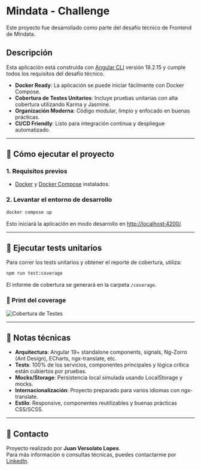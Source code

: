 # Mindata - Challenge

Este proyecto fue desarrollado como parte del desafío técnico de Frontend de Mindata.

## Descripción

Esta aplicación está construida con [Angular CLI](https://github.com/angular/angular-cli) versión 19.2.15 y cumple todos los requisitos del desafío técnico.

- **Docker Ready**: La aplicación se puede iniciar fácilmente con Docker Compose.
- **Cobertura de Testes Unitarios**: Incluye pruebas unitarias con alta cobertura utilizando Karma y Jasmine.
- **Organización Moderna**: Código modular, limpio y enfocado en buenas prácticas.
- **CI/CD Friendly**: Listo para integración continua y despliegue automatizado.

---

## 🚀 Cómo ejecutar el proyecto

### 1. Requisitos previos

- [Docker](https://www.docker.com/) y [Docker Compose](https://docs.docker.com/compose/) instalados.

### 2. Levantar el entorno de desarrollo

```bash
docker compose up
```

Esto iniciará la aplicación en modo desarrollo en [http://localhost:4200/](http://localhost:4200/).

---

## 🧪 Ejecutar tests unitarios

Para correr los tests unitarios y obtener el reporte de cobertura, utiliza:

```bash
npm run test:coverage
```

El informe de cobertura se generará en la carpeta `/coverage`.

### 📸 Print del coverage

![Cobertura de Testes](https://ensicus-public-prod.s3.us-east-1.amazonaws.com/test-coverage.png)

---

## 📝 Notas técnicas

- **Arquitectura**: Angular 19+ standalone components, signals, Ng-Zorro (Ant Design), ECharts, ngx-translate, etc.
- **Tests**: 100% de los servicios, componentes principales y lógica crítica están cubiertos por pruebas.
- **Mocks/Storage**: Persistencia local simulada usando LocalStorage y mocks.
- **Internacionalización**: Proyecto preparado para varios idiomas con ngx-translate.
- **Estilo**: Responsive, componentes reutilizables y buenas prácticas CSS/SCSS.

---

## 💬 Contacto

Proyecto realizado por **Juan Versolato Lopes**.  
Para más información o consultas técnicas, puedes contactarme por [LinkedIn](https://www.linkedin.com/in/juan-versolato-lopes/).
